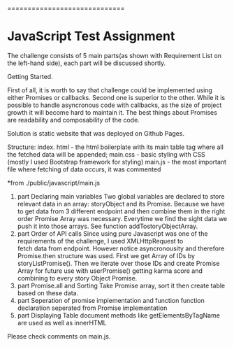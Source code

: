 =============================

JavaScript Test Assignment
=============================

The challenge consists of 5 main parts(as shown with Requirement List on the left-hand side), 
each part will be discussed shortly.

Getting Started.

First of all, it is worth to say that challenge could be implemented using either Promises or callbacks.
Second one is superior to the other. While it is possible to handle asyncronous code with callbacks, as 
the size of project growth it will become hard to maintain it. The best things about Promises are 
readability and composability of the code.

Solution is static website that was deployed on Github Pages.

Structure:
index. html - the html boilerplate with its main table tag where all the fetched data will be appended;
main.css - basic styling with CSS (mostly I used Bootstrap framework for styling)
main.js - the most important file where fetching of data occurs, it was commented


*from ./public/javascript/main.js
1. part Declaring main variables
    Two global variables are declared to store relevant data in an array: storyObject and its Promise.
    Because we have to get data from 3 different endpoint and then combine them in the right order
    Promise Array was necessary. Everytime we find the sight data we push it into those arrays. See
    function addTostoryObjectArray.
2. part Order of API calls
    Since using pure Javascript was one of the requirements of the challenge, I used XMLHttpRequest to  
    fetch data from endpoint. However notice asyncronousity and therefore Promise.then structure was
    used. First we get Array of IDs by storyListPromise(). Then we iterate over those IDs and create
    Promise Array for future use with userPromise() getting karma score and combining to every 
    story Object Promise.
3. part Promise.all and Sorting
    Take Promise array, sort it then create table based on these data.
4. part Seperation of promise implementation and function
     function declaration seperated from Promise implementation
5. part Displaying Table
    document methods like getElementsByTagName are used as well as innerHTML

Please check comments on main.js.
    
